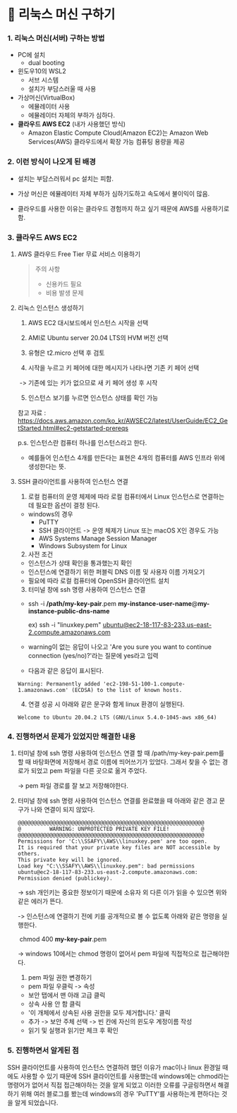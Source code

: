 #  :pencil: 리눅스 머신 구하기
### 1. 리눅스 머신(서버) 구하는 방법

- PC에 설치
  - dual booting
- 윈도우10의 WSL2 
  - 서브 시스템
  - 설치가 부담스러울 때 사용
- 가상머신(VirtualBox)
  - 에뮬레이터 사용
  - 에뮬레이터 자체의 부하가 심하다.
- **클라우드 AWS EC2** (내가 사용했던 방식)
  - Amazon Elastic Compute Cloud(Amazon EC2)는 Amazon Web Services(AWS) 클라우드에서 확장 가능 컴퓨팅 용량을 제공



### 2. 이런 방식이 나오게 된 배경

- 설치는 부담스러워서 pc 설치는 피함.
- 가상 머신은 에뮬레이터 자체 부하가 심하기도하고 속도에서 불이익이 많음.

- 클라우드를 사용한 이유는 클라우드 경험까지 하고 싶기 때문에 AWS를 사용하기로 함.



### 3. 클라우드 AWS EC2

1. AWS 클라우드 Free Tier 무료 서비스 이용하기

   > 주의 사항
   >
   > - 신용카드 필요
   > - 비용 발생 문제

   

2. 리눅스 인스턴스 생성하기

   1) AWS EC2 대시보드에서 인스턴스 시작을 선택

   2) AMI로 Ubuntu server 20.04 LTS의 HVM 버전 선택

   3) 유형은 t2.micro 선택 후 검토

   4) 시작을 누르고 키 페어에 대한 메시지가 나타나면 기존 키 페어 선택

   ​	-> 기존에 있는 키가 없으므로 새 키 페어 생성 후 시작

   5) 인스턴스 보기를 누르면 인스턴스 상태를 확인 가능

   

   참고 자료 : https://docs.aws.amazon.com/ko_kr/AWSEC2/latest/UserGuide/EC2_GetStarted.html#ec2-getstarted-prereqs

   

   p.s. 인스턴스란 컴퓨터 하나를 인스턴스라고 한다. 

   - 예를들어 인스턴스 4개를 만든다는 표현은 4개의 컴퓨터를 AWS 인프라 위에 생성한다는 뜻.

3. SSH 클라이언트를 사용하여 인스턴스 연결

   1) 로컬 컴퓨터의 운영 체제에 따라 로컬 컴퓨터에서 Linux 인스턴스로 연결하는 데 필요한 옵션이 결정 된다.

   - windows의 경우 
     - PuTTY
     - SSH 클라이언트 -> 운영 체제가 Linux 또는 macOS X인 경우도 가능
     - AWS Systems Manage Session Manager
     - Windows Subsystem for Linux

   2) 사전 조건

   - 인스턴스가 상태 확인을 통과했는지 확인
   - 인스턴스에 연결하기 위한 퍼블릭 DNS 이름 및 사용자 이름 가져오기
   - 필요에 따라 로컬 컴퓨터에 OpenSSH 클라이언트 설치

   3) 터미널 창에 ssh 명령 사용하여 인스턴스 연결

   - ssh -i **/path/my-key-pair**.pem **my-instance-user-name**@**my-instance-public-dns-name**

     ex) ssh -i "linuxkey.pem" ubuntu@ec2-18-117-83-233.us-east-2.compute.amazonaws.com

   - warning이 없는 응답이 나오고 'Are you sure you want to continue connection (yes/no)?'라는 질문에 yes라고 입력

   - 다음과 같은 응답이 표시된다.

   ```
   Warning: Permanently added 'ec2-198-51-100-1.compute-1.amazonaws.com' (ECDSA) to the list of known hosts.
   ```

   4) 연결 성공 시 아래와 같은 문구와 함게 linux 환경이 실행된다.

   ```
   Welcome to Ubuntu 20.04.2 LTS (GNU/Linux 5.4.0-1045-aws x86_64)
   ```

   

### 4. 진행하면서 문제가 있었지만 해결한 내용

1. 터미널 창에 ssh 명령 사용하여 인스턴스 연결 할 때 /path/my-key-pair.pem를 할 때 바탕화면에 저장해서 경로 이름에 띄어쓰기가 있었다. 그래서 찾을 수 없는 경로가 되었고 pem 파일을 다른 곳으로 옮겨 주었다.

   -> pem 파일 경로를 잘 보고 저장해야한다.

   

2. 터미널 창에 ssh 명령 사용하여 인스턴스 연결를 완료했을 때 아래와 같은 경고 문구가 나와 연결이 되지 않았다.

   ``` 
   @@@@@@@@@@@@@@@@@@@@@@@@@@@@@@@@@@@@@@@@@@@@@@@@@@@@@@@@@@@
   @         WARNING: UNPROTECTED PRIVATE KEY FILE!          @
   @@@@@@@@@@@@@@@@@@@@@@@@@@@@@@@@@@@@@@@@@@@@@@@@@@@@@@@@@@@
   Permissions for 'C:\\SSAFY\\AWS\\linuxkey.pem' are too open.
   It is required that your private key files are NOT accessible by others.
   This private key will be ignored.
   Load key "C:\\SSAFY\\AWS\\linuxkey.pem": bad permissions
   ubuntu@ec2-18-117-83-233.us-east-2.compute.amazonaws.com: Permission denied (publickey).
   ```

   -> ssh 개인키는 중요한 정보이기 때문에 소유자 외 다른 이가 읽을 수 있으면 위와 같은 에러가 뜬다.

   -> 인스턴스에 연결하기 전에 키를 공개적으로 볼 수 없도록 아래와 같은 명령을 실행한다.

   ​	chmod 400 **my-key-pair**.pem

   -> windows 10에서는 chmod 명령이 없어서 pem 파일에 직접적으로 접근해야한다.

   1) pem 파일 권한 변경하기

   - pem 파일 우클릭 -> 속성
   - 보안 탭에서 맨 아래 고급 클릭
   - 상속 사용 안 함 클릭
   - '이 개체에서 상속된 사용 권한을 모두 제거합니다.' 클릭
   - 추가 -> 보안 주체 선택 -> 빈 칸에 자신의 윈도우 계정이름 작성
   - 읽기 및 실행과 읽기만 체크 후 확인

   

### 5. 진행하면서 알게된 점

SSH 클라이언트를 사용하여 인스턴스 연결하려 했던 이유가 mac이나 linux 환경일 때에도 사용할 수 있기 때문에 SSH 클라이언트를 사용했는데 windows에는 chmod라는 명령어가 없어서 직접 접근해야하는 것을 알게 되었고 이러한 오류를 구글링하면서 해결하기 위해 여러 블로그를 봤는데 windows의 경우 'PuTTY'를 사용하는게 편하다는 것을 알게 되었습니다.

